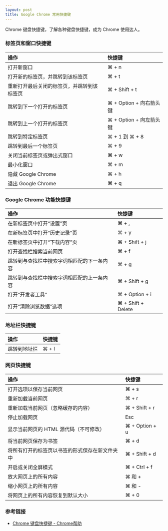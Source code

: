 ```yaml
---
layout: post
title: Google Chrome 常用快捷键
---
```


Chrome 键盘快捷键，了解各种键盘快捷键，成为 Chrome 使用达人。

### 标签页和窗口快捷键

| 操作  |  快捷键 |
| :------------ | :------------ |
| 打开新窗口  | ⌘ + n  |
| 打开新的标签页，并跳转到该标签页  | ⌘ + t  |
| 重新打开最后关闭的标签页，并跳转到该标签页  | ⌘ + Shift + t  |
| 跳转到下一个打开的标签页  | ⌘ + Option + 向右箭头键  |
| 跳转到上一个打开的标签页  | ⌘ + Option + 向左箭头键  |
| 跳转到特定标签页  | ⌘ + 1 到 ⌘ + 8  |
| 跳转到最后一个标签页  | ⌘ + 9  |
| 关闭当前标签页或弹出式窗口  | ⌘ + w  |
| 最小化窗口  | ⌘ + m  |
| 隐藏 Google Chrome  | ⌘ + h  |
| 退出 Google Chrome  | ⌘ + q  |

### Google Chrome 功能快捷键

| 操作  |  快捷键 |
| :------------ | :------------ |
| 在新标签页中打开“设置”页  | ⌘ + ,  |
| 在新标签页中打开“历史记录”页  | ⌘ + y  |
| 在新标签页中打开“下载内容”页  | ⌘ + Shift + j  |
| 打开查找栏搜索当前网页  | ⌘ + f  |
| 跳转到与查找栏中搜索字词相匹配的下一条内容  | ⌘ + g  |
| 跳转到与查找栏中搜索字词相匹配的上一条内容  | ⌘ + Shift + g  |
| 打开“开发者工具”  | 	⌘ + Option + i  |
| 打开“清除浏览数据”选项  | ⌘ + Shift + Delete  |

### 地址栏快捷键

| 操作  |  快捷键 |
| :------------ | :------------ |
| 跳转到地址栏  | ⌘ + l  |

### 网页快捷键

| 操作  |  快捷键 |
| :------------ | :------------ |
| 打开选项以保存当前网页  | ⌘ + s  |
| 重新加载当前网页  | ⌘ + r  |
| 重新加载当前网页（忽略缓存的内容）  | 	⌘ + Shift + r  |
| 停止加载网页  | Esc   |
| 显示当前网页的 HTML 源代码（不可修改）  | ⌘ + Option + u  |
| 将当前网页保存为书签  | ⌘ + d  |
| 将所有打开的标签页以书签的形式保存在新文件夹中  | ⌘ + Shift + d  |
| 开启或关闭全屏模式  | ⌘ + Ctrl + f  |
| 放大网页上的所有内容  | ⌘ 和 +  |
| 缩小网页上的所有内容  | ⌘ 和 -  |
| 将网页上的所有内容恢复到默认大小  | ⌘ + 0  |

### 参考链接
- [Chrome 键盘快捷键 - Chrome帮助](https://support.google.com/chrome/answer/157179?hl=zh-Hans "Chrome 键盘快捷键 - Chrome帮助")
